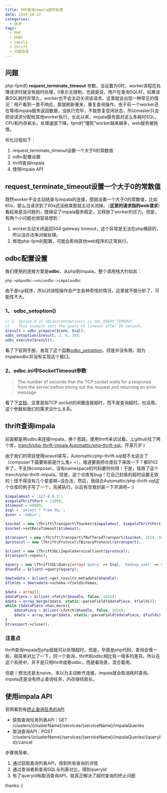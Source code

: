 ```yaml
---
title: PHP查询impala超时处理
date: 2018-10-23
categories:
  - 技术
tags: 
  - PHP
  - ODBC
  - impala
  - thrift
  - 问题排查
---
```


## 问题

php-fpm的 **request_terminate_timeout** 参数，当设置为0时，worker进程在处理请求时就没有超时处理，0表示无限制，也就是说，用户在查询SQL时，如果该条SQL耗时非常久，worker也不会主动关闭该请求。这里就会出现一种常见的情况：用户看到一直不响应，那就刷新重来，重复查询操作。由于前一个worker还在等待impala服务返回数据，没执行完毕，不能恢复空闲状态，所以master只会把该请求分配给其他worker执行。长此以来，impala服务面对这么多耗时SQL，CPU和内存疯长，处理速度下降。fpm的“僵死”worker越来越多，web服务被拖慢。

<!-- more -->

优化过程如下：

1. request_terminate_timeout设置一个大于0的常数值
2. odbc配置设置
3. thrift查询impala
4. 使用impala API

## request_terminate_timeout设置一个大于0的常数值

既然worker不会主动结束与impala的连接，那就设置一个大于0的常数值，比如60s，那么当请求到了60s还没结束那就主动关闭掉。（**这里的请求指的web请求**）看起来是没问题的，既保证了impala服务稳定，又释放了worker的压力。但是，有两个小问题也很容易想到：

1. worker主动关闭返回504 gateway timeout，这个异常是无法在php捕获的，所以没办法争对做处理。
2. 修改php-fpm的配置，可能会影响其他web程序的正常执行。

## odbc配置设置

我们使用的连接方案是**odbc**，从php到impala，整个调用栈大约如此：

```
php->phpodbc->unixodbc->impalaodbc
```

由于是cgi程序，所以对进程操作会产生各种奇怪的情况，这里就不做分析了，可能性不大。

### 1、 odbc_setoption()

```php
// 2. Option 0 of SQLSetStmtOption() is SQL_QUERY_TIMEOUT.
//    This example sets the query to timeout after 30 seconds.
$result = odbc_prepare($conn, $sql);
odbc_setoption($result, 2, 0, 30);
odbc_execute($result);
```

看了下官网手册，发现了这个函数[odbc_setoption](http://php.net/manual/zh/function.odbc-setoption.php)，但是并没有用，因为impalaodbc并没有实现这个接口。

### 2、odbc.ini中SocketTimeout参数

>The number of seconds that the TCP socket waits for a response from the server before timing out the request and returning an error message

看了下[文档](https://www.cloudera.com/documentation/other/connectors/impala-odbc/latest/Cloudera-ODBC-Driver-for-Impala-Install-Guide.pdf)，这里是指TCP socket的闲置连接超时，而不是查询超时。也没用，这个参数和我们的需求没什么关系。

## thrift查询impala

前面都是用odbc来连接impala，换个思路，使用thrift来试试看。上github找了两个库，[tranch/php-thrift-impala](https://github.com/tranch/php-thrift-impala),[Automattic/php-thrift-sql](https://github.com/Automattic/php-thrift-sql)。开源万岁:)

由于我们的项目使用laravel来写，Automattic/php-thrift-sql就不太适合了（composer下载要账密是什么鬼= =），难道要我把仓库拉下来改一下？都8102年了，不支持composer，没有namespace的代码要你何用！于是，我用了这个tranch/php-thrift-impala。但是，这个仓库有bug！它自己封装的超时设置无效的！怪不得没有几个星星啊~没办法，然后，我结合Automattic/php-thrift-sql这个仓库的例子写了一个，完美执行。以后有空我封装一下开源吧~ :)

```php
$impalaHost = '127.0.0.1';
$impalaThriftPort = 21000;
$timeout = 60000;
$sql = 'select * from tb;';
$user = 'admin';

$socket = new \Thrift\Transport\TSocket($impalaHost, $impalaThriftPort);
$socket->setRecvTimeout($timeout);

$transport = new \Thrift\Transport\TBufferedTransport($socket, 1024, 1024);
$protocol = new \Thrift\Protocol\TBinaryProtocol($transport);

$client = new \ThriftSQL\ImpalaServiceClient($protocol);
$transport->open();

$query = new \ThriftSQL\Query(array('query' => $sql, 'hadoop_user' => $user));
$handle = $client->query($query);

$metadata = $client->get_results_metadata($handle);
$fields = $metadata->schema->fieldSchemas;

$data = array();
$dataPiece = $client->fetch($handle, false, 1024);
$data = array_merge($data, static::parseField($dataPiece, $fields));
while ($dataPiece->has_more){
    $dataPiece = $client->fetch($handle, false, 1024);
    $data = array_merge($data, static::parseField($dataPiece, $fields));
}
$transport->close();
```

### 注意点

thrift查询impala在php层就可以处理超时。但是，毕竟是php代码，查询会慢一些，我简单对比了一下，同一个查询，thrift和odbc相比有一倍多的差异。所以在这个系统中，并不是只用thrift或者odbc，而是看场景，混合着用。

但是！想法还是太naive，本以为主动断开连接，impala就会取消耗时查询。impala还是没有终止查询任务，内存继续疯长。

## 使用impala API

官网看到有[终止查询任务的API](https://archive.cloudera.com/cm6/6.3.0/generic/jar/cm_api/apidocs/resource_ImpalaQueriesResource.html)

- 获取查询任务列表API：GET /clusters/{clusterName}/services/{serviceName}/impalaQueries
- 取消查询API：POST /clusters/{clusterName}/services/{serviceName}/impalaQueries/{queryId}/cancel 

步骤很简单，

1. 通过获取查询列表API，得到所有查询的详情
2. 通过查询者和查询SQL与列表对比，得到queryId
3. 有了queryId和取消查询API，就真正解决了超时查询的终止问题

thanks :)
